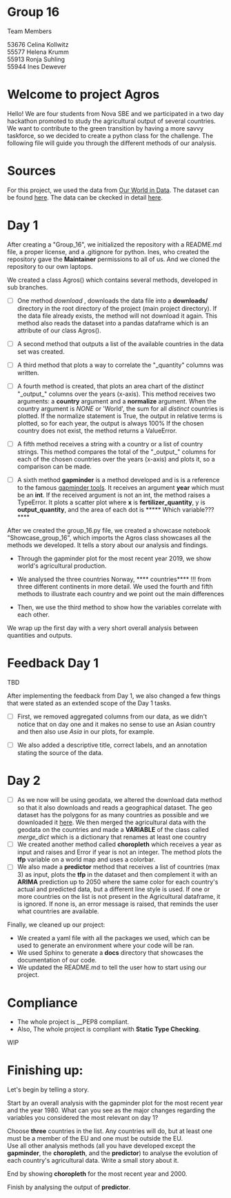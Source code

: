 # Group 16
Team Members

53676 Celina Kollwitz  
55577 Helena Krumm  
55913 Ronja Suhling  
55944 Ines Dewever  


# Welcome to project Agros
Hello! We are four students from Nova SBE and we participated in a two day hackathon promoted to study the agricultural output of several countries. We want to contribute to the green transition by having a more savvy taskforce, so we decided to create a python class for the challenge. The following file will guide you through the different methods of our analysis.





# Sources
For this project, we used the data from [Our World in Data](https://ourworldindata.org/). The dataset can be found [here](https://github.com/owid/owid-datasets/blob/master/datasets/Agricultural%20total%20factor%20productivity%20(USDA)/Agricultural%20total%20factor%20productivity%20(USDA).csv).
The data can be ckecked in detail [here](https://github.com/owid/owid-datasets/tree/master/datasets/Agricultural%20total%20factor%20productivity%20(USDA)).


# Day 1
After creating a  "Group_16", we initialized the repository with a README.md file, a proper license, and a .gitignore for python. Ines, who created the repository gave the __Maintainer__ permissions to all of us. And we cloned the repository to our own laptops. 


We created a class Agros() which contains several methods, developed in sub branches. 
- [ ] One method  _download_ , downloads the data file into a __downloads/__ directory in the root directory of the project (main project directory). If the data file already exists, the method will not download it again. This method also reads the dataset into a pandas dataframe which is an attribute of our class Agros().

- [ ] A second method that outputs a list of the available countries in the data set was created.
- [ ] A third method that plots a way to correlate the "\_quantity" columns was written.
- [ ] A fourth method is created, that plots an area chart of the *distinct* "\_output_" columns over the years (x-axis). This method receives two arguments: a __country__ argument and a __normalize__ argument. When the country argument is *NONE* or 'World', the sum for all *distinct* countries is plotted. If the normalize statement is True, the output in relative terms is plotted, so for each year, the output is always 100% If the chosen country does not exist, the method returns a ValueError.
- [ ] A fifth method receives a string with a country or a list of country strings. This method compares the total of the "\_output_" columns for each of the chosen countries over the years (x-axis) and plots it, so a comparison can be made.
- [ ] A sixth method  __gapminder__ is a method developed and is is a reference to the famous [gapminder tools](https://www.gapminder.org/tools/#$chart-type=bubbles&url=v1). It receives an argument __year__ which must be an __int__. If the received argument is not an int, the method raises a TypeError. It plots a scatter plot where __x__ is __fertilizer_quantity__, y is __output_quantity__, and the area of each dot is ***** Which variable???****

After we created the group_16.py file, we created a showcase notebook "Showcase_group_16", which imports the Agros class showcases all the methods we developed. It tells a story about our analysis and findings. 
- Through the gapminder plot for the most recent year 2019, we show world's agricultural production. 
- We analysed the three countries Norway, **** countries**** !!! from three different continents in more detail. We used the fourth and fifth  methods to illustrate each country and we point out the main differences

- Then, we use the third method to show how the variables correlate with each other.

We wrap up the first day with a very short overall analysis between quantities and outputs.


# Feedback Day 1


TBD

After implementing the feedback from Day 1, we also changed a few things that were stated as an extended scope of the Day 1 tasks. 

- [ ] First, we removed aggregated columns from our data, as we didn't notice that on day one and it makes no sense to use an Asian country and then also use *Asia* in our plots, for example. 
- [ ] We also added a descriptive title, correct labels, and an annotation stating the source of the data.


# Day 2
- [ ] As we now will be using geodata, we altered the download data method so that it also downloads and reads a geographical dataset. The geo dataset has the polygons for as many countries as possible and we downloaded it [here](https://www.naturalearthdata.com). We then merged the agricultural data with the geodata on the countries and made a **VARIABLE** of the class called *merge_dict* which is a dictionary that renames at least one country
- [ ] We created another method called **choropleth** which receives a year as input and raises and Error if year is not an integer. The method plots the **tfp** variable on a world map and uses a colorbar.
- [ ] We also made a **predictor** method that receives a list of countries (max 3) as input, plots the **tfp** in the dataset and then complement it with an **ARIMA** prediction up to 2050 where the same color for each country's actual and predicted data, but a different line style is used. If one or more countries on the list is not present in the Agricultural dataframe, it is ignored. If none is, an error message is raised, that reminds the user what countries are available. 

Finally, we cleaned up our project:
- We created a yaml file with all the packages we used, which can be used to generate an environment where your code will be ran.
- We used Sphinx to generate a __docs__ directory that showcases the documentation of our code. 
- We updated the README.md to tell the user how to start using our project.


# Compliance
- The whole project is __PEP8 compliant. 
- Also, The whole project is compliant with __Static Type Checking__.


WIP



# Finishing up:
Let's begin by telling a story.

Start by an overall analysis with the gapminder plot for the most recent year and the year 1980. What can you see as the major changes regarding the variables you considered the most relevant on day 1?

Choose **three** countries in the list. Any countries will do, but at least one must be a member of the EU and one must be outside the EU.  
Use all other analysis methods (all you have developed except the **gapminder**, the **choropleth**, and the **predictor**) to analyse the evolution of each country's agricultural data. Write a small story about it.

End by showing **choropleth** for the most recent year and 2000.

Finish by analysing the output of **predictor**.

